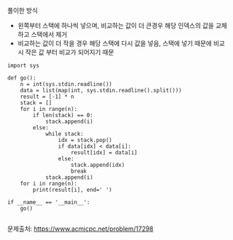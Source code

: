 풀이한 방식
- 왼쪽부터 스택에 하나씩 넣으며, 비교하는 값이 더 큰경우 해당 인덱스의 값을 교체하고 스택에서 제거
- 비교하는 값이 더 작을 경우 해당 스택에 다시 값을 넣음, 스택에 넣기 때문에 비교 시 작은 값 부터 비교가 되어지기 때문 
```python3
import sys

def go():
    n = int(sys.stdin.readline())
    data = list(map(int, sys.stdin.readline().split()))
    result = [-1] * n
    stack = []
    for i in range(n):
        if len(stack) == 0:
            stack.append(i)
        else:
            while stack:
                idx = stack.pop()
                if data[idx] < data[i]:
                    result[idx] = data[i]
                else:
                    stack.append(idx)
                    break
            stack.append(i)
    for i in range(n):
        print(result[i], end=' ')

if __name__ == '__main__':
    go()


```

문제출처: https://www.acmicpc.net/problem/17298
